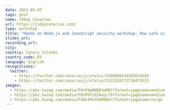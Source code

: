 ```yaml
---
date: 2022-05-07
tags: post
name: JSDay Canarias
url: https://jsdaycanarias.com/
type: workshop
title: "Hands on Node.js and JavaScript security workshop: How safe is your application?"
slides_url:
recording_url:
city: 
country: Canary Islands
country_code: ES
language: English
recognitions:
  twitter:
    - https://twitter.com/canariasjs/status/1506986439283654659
    - https://twitter.com/canariasjs/status/1522320173738475533
images:
  - https://pbs.twimg.com/media/FOnP4gNWQAYpRMJ?format=jpg&name=medium
  - https://pbs.twimg.com/media/FOnP6t2XIAwyLt9?format=jpg&name=medium
  - https://pbs.twimg.com/media/FSBeIMcXEAM9Bdr?format=jpg&name=large
---
```

